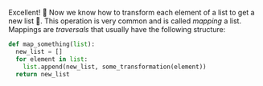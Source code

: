 Excellent! :clap: Now we know how to transform each element of a list to get a new list :muscle:. This operation is very common and is called _mapping_ a list. Mappings are _traversals_ that usually have the following structure: 

```python
def map_something(list):
  new_list = []
  for element in list:
    list.append(new_list, some_transformation(element))
  return new_list
```
